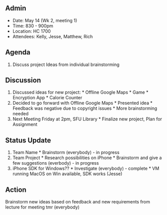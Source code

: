 ## Admin ##

  * Date: May 14 (Wk 2, meeting 1)
  * Time: 830 - 900pm
  * Location: HC 1700
  * Attendees: Kelly, Jesse, Matthew, Rich

## Agenda ##

  1. Discuss project Ideas from individual brainstorming

## Discussion ##

  1. Discussed ideas for new project:
    * Offline Google Maps
    * Game
    * Encryption App
    * Calorie Counter
  1. Decided to go forward with Offline Google Maps
    * Presented idea
    * Feedback was negative due to copyright issues
    * More brainstorming needed
  1. Next Meeting Friday at 2pm, SFU Library
    * Finalize new project, Plan for Assignment

## Status Update ##

  1. Team Name
    * Brainstorm (everybody) - in progress
  1. Team Project
    * Research possibilities on iPhone
    * Brainstorm and give a few suggestions (everbody) - in progress
  1. iPhone SDK for Windows??
    * Investigate (everybody) - complete
    * VM running MacOS on Win available, SDK works (Jesse)

## Action ##

Brainstorm new ideas based on feedback and new
requirements from lecture for meeting tmr (everybody)